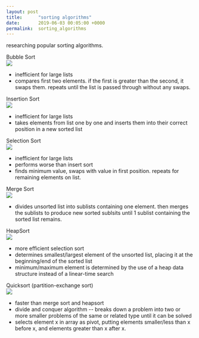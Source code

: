 ```yaml
---
layout: post
title:      "sorting algorithms"
date:       2019-06-03 00:05:00 +0000
permalink:  sorting_algorithms
---
```


researching popular sorting algorithms.


Bubble Sort<br>
![](https://upload.wikimedia.org/wikipedia/commons/c/c8/Bubble-sort-example-300px.gif)
* inefficient for large lists
* compares first two elements. if the first is greater than the second, it swaps them. repeats until the list is passed through without any swaps.

Insertion Sort<br>
![](https://upload.wikimedia.org/wikipedia/commons/0/0f/Insertion-sort-example-300px.gif)
* inefficient for large lists
* takes elements from list one by one and inserts them into their correct position in a new sorted list

Selection Sort<br>
![](https://upload.wikimedia.org/wikipedia/commons/9/94/Selection-Sort-Animation.gif)
* inefficient for large lists
* performs worse than insert sort
* finds minimum value, swaps with value in first position. repeats for remaining elements on list.

Merge Sort<br>
![](https://upload.wikimedia.org/wikipedia/commons/c/cc/Merge-sort-example-300px.gif)
* divides unsorted list into sublists containing one element. then merges the sublists to produce new sorted sublsits until 1 sublist containing the sorted list remains.


HeapSort<br>
![](https://upload.wikimedia.org/wikipedia/commons/1/1b/Sorting_heapsort_anim.gif)
* more efficient selection sort
* determines smallest/largest element of the unsorted list, placing it at the beginning/end of the sorted list
* minimum/maximum element is determined by the use of a heap data structure instead of a linear-time search

Quicksort (partition-exchange sort)<br>
![](https://upload.wikimedia.org/wikipedia/commons/6/6a/Sorting_quicksort_anim.gif)
* faster than merge sort and heapsort
* divide and conquer algorithm -- breaks down a problem into two or more smaller problems of the same or related type until it can be solved
* selects element x in array as pivot, putting elements smaller/less than x before x, and elements greater than x after x.

